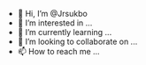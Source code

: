 - 👋 Hi, I’m @Jrsukbo
- 👀 I’m interested in ...
- 🌱 I’m currently learning ...
- 💞️ I’m looking to collaborate on ...
- 📫 How to reach me ...

<!---
Jrsukbo/Jrsukbo is a ✨ special ✨ repository because its `README.md` (this file) appears on your GitHub profile.
You can click the Preview link to take a look at your changes.
--->
